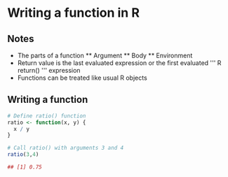 # Writing a function in R

## Notes
* The parts of a function 
** Argument
** Body 
** Environment
* Return value is the last evaluated expression or the first evaluated ''' R return() ''' expression
* Functions can be treated like usual R objects

## Writing a function

``` R 
# Define ratio() function
ratio <- function(x, y) {
  x / y
}

# Call ratio() with arguments 3 and 4
ratio(3,4)
```
``` R 
## [1] 0.75
```
